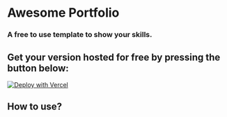 # Awesome Portfolio
### A free to use template to show your skills. 

## Get your version hosted for free by pressing the button below:
[![Deploy with Vercel](https://vercel.com/button)](https://vercel.com/new/clone?repository-url=https%3A%2F%2Fgithub.com%2Fpiyush97%2Fawesome-portfolio)

## How to use?

